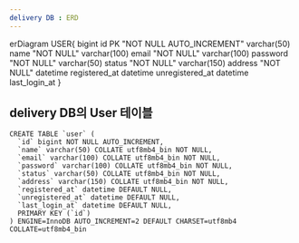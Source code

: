 ```yaml
---
delivery DB : ERD
---
```

erDiagram
  USER{
    bigint id PK "NOT NULL AUTO_INCREMENT"
    varchar(50) name "NOT NULL"
    varchar(100) email "NOT NULL"
    varchar(100) password "NOT NULL"
    varchar(50) status "NOT NULL"
    varchar(150) address "NOT NULL"
    datetime registered_at
    datetime unregistered_at
    datetime last_login_at
  }



## delivery DB의 User 테이블
```
CREATE TABLE `user` (
  `id` bigint NOT NULL AUTO_INCREMENT,
  `name` varchar(50) COLLATE utf8mb4_bin NOT NULL,
  `email` varchar(100) COLLATE utf8mb4_bin NOT NULL,
  `password` varchar(100) COLLATE utf8mb4_bin NOT NULL,
  `status` varchar(50) COLLATE utf8mb4_bin NOT NULL,
  `address` varchar(150) COLLATE utf8mb4_bin NOT NULL,
  `registered_at` datetime DEFAULT NULL,
  `unregistered_at` datetime DEFAULT NULL,
  `last_login_at` datetime DEFAULT NULL,
  PRIMARY KEY (`id`)
) ENGINE=InnoDB AUTO_INCREMENT=2 DEFAULT CHARSET=utf8mb4 COLLATE=utf8mb4_bin
```
